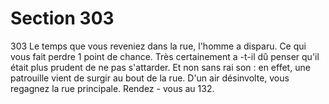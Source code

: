 # Section 303

303
Le temps que vous reveniez dans la rue, l'homme a disparu. Ce
qui vous fait perdre  1 point de  chance. Très certainement a -t-il
dû penser qu'il était plus  prudent de ne pas s'attarder. Et non
sans rai son : en effet, une patrouille vient de surgir au bout de la
rue. D'un air désinvolte, vous regagnez la rue principale. Rendez -
vous au 132.